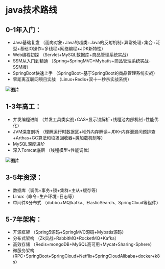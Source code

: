 # java技术路线

## **0-1年入门：**

- Java基础复盘
  （面向对象+Java的超类+Java的反射机制+异常处理+集合+泛型+基础IO操作+多线程+网络编程+JDK新特性）
- Web编程初探
  （Servlet+MySQL数据库+商品管理系统实战）
- SSM从入门到精通
  （Spring+SpringMVC+Mybatis+商品管理系统实战-SSM版）
- SpringBoot快速上手
  （SpringBoot+基于SpringBoot的商品管理系统实战）
- 零距离互联网项目实战
  （Linux+Redis+双十一秒杀实战系统）

**![图片](https://mmbiz.qpic.cn/mmbiz_png/9cHGeGOCicSG4XokGUzOuxjuI2KoXH98ZWhOibCzt4tDic3LURJ2ic7Dcy4MTWk01TqKvDPevfehNZFibXiaydYEZyYA/640?wx_fmt=png&tp=webp&wxfrom=5&wx_lazy=1&wx_co=1)**

## **1-3年高工：**

- 并发编程进阶
  （并发工具类实战+CAS+显示锁解析+线程池内部机制+性能优化）
- JVM深度剖析
  （理解运行时数据区+堆外内存解读+JDK+内存泄漏问题排查+Arthas+GC算法和垃圾回收器+类加载机制等）
- MySQL深度进阶
- 深入Tomcat底层
  （线程模型+性能调优）

**![图片](https://mmbiz.qpic.cn/mmbiz_jpg/9cHGeGOCicSHUxofGE8exdZZXfdxMXP201jwnKuE9IUCBfJWicKEIJibWzlcBR0jhomwFL1Mp3NEVVe7SIicgmUzicQ/640?wx_fmt=jpeg&tp=webp&wxfrom=5&wx_lazy=1&wx_co=1)**

## **3-5年资深：**

- 数据库（调优+事务+锁+集群+主从+缓存等）
- Linux（命令+生产环境+日志等）
- 中间件&分布式
  （dubbo+MQ/kafka、ElasticSearch、SpringCloud等组件）

## **5-7年架构：**

- 开源框架
  （Spring5源码+SpringMVC源码+Mybatis源码）
- 分布式架构
  （Zk实战+RabbitMQ+RocketMQ+Kafka）
- 高效存储
  （Redis+mongoDB+MySQL高可用+Mycat+Sharing-Sphere）
- 微服务架构
  (RPC+SpringBoot+SpringCloud+Netflix+SpringCloudAlibaba+docker+k8s）



